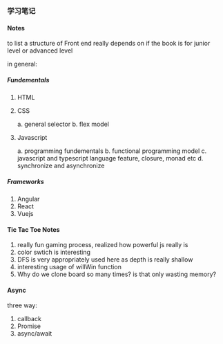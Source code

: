 ### 学习笔记


#### Notes

to list a structure of Front end really depends on if the book is for junior level or advanced level

in general:

##### Fundementals

1. HTML

2. CSS

	a. general selector
	b. flex model

3. Javascript

	a. programming fundementals
	b. functional programming model
	c. javascript and typescript language feature, closure, monad etc 
	d. synchronize and asynchronize


##### Frameworks
1. Angular
2. React
3. Vuejs


#### Tic Tac Toe Notes

1. really fun gaming process, realized how powerful js really is 
2. color swtich is interesting
3. DFS is very appropriately used here as depth is really shallow
4. interesting usage of willWin function
5. Why do we clone board so many times? is that only wasting memory?


#### Async

three way:

1. callback
2. Promise
3. async/await

